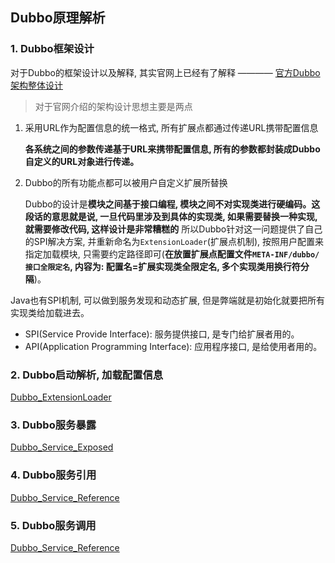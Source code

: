 ## Dubbo原理解析

### 1. Dubbo框架设计

对于Dubbo的框架设计以及解释, 其实官网上已经有了解释 ———— [官方Dubbo架构整体设计](http://dubbo.apache.org/zh-cn/docs/dev/design.html)

> 对于官网介绍的架构设计思想主要是两点

1. 采用URL作为配置信息的统一格式, 所有扩展点都通过传递URL携带配置信息
    
    **各系统之间的参数传递基于URL来携带配置信息, 所有的参数都封装成Dubbo自定义的URL对象进行传递。**

2. Dubbo的所有功能点都可以被用户自定义扩展所替换

    Dubbo的设计是**模块之间基于接口编程, 模块之间不对实现类进行硬编码。这段话的意思就是说, 一旦代码里涉及到具体的实现类, 如果需要替换一种实现, 就需要修改代码, 这样设计是非常糟糕的**  所以Dubbo针对这一问题提供了自己的SPI解决方案, 并重新命名为`ExtensionLoader`(扩展点机制), 按照用户配置来指定加载模块, 只需要约定路径即可(**在放置扩展点配置文件`META-INF/dubbo/接口全限定名`, 内容为: 配置名=扩展实现类全限定名, 多个实现类用换行符分隔**)。 

Java也有SPI机制, 可以做到服务发现和动态扩展, 但是弊端就是初始化就要把所有实现类给加载进去。

- SPI(Service Provide Interface): 服务提供接口, 是专门给扩展者用的。
- API(Application Programming Interface): 应用程序接口, 是给使用者用的。

### 2. Dubbo启动解析, 加载配置信息

[Dubbo_ExtensionLoader](/distributed/RPC/Dubbo/dubbo_extensionLoader.md)

### 3. Dubbo服务暴露

[Dubbo_Service_Exposed](/distributed/RPC/Dubbo/dubbo_service_exposed.md)

### 4. Dubbo服务引用

[Dubbo_Service_Reference](/distributed/RPC/Dubbo/dubbo_service_reference.md)

### 5. Dubbo服务调用

[Dubbo_Service_Reference](/distributed/RPC/Dubbo/dubbo_service_reference.md)